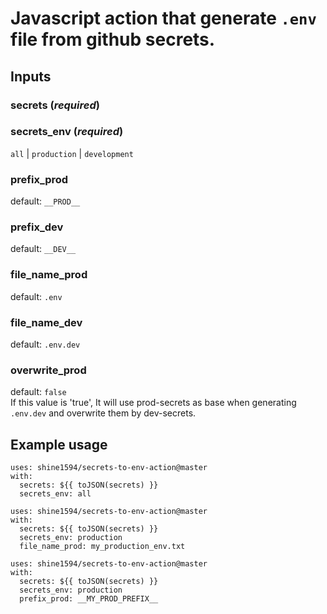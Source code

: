 # Javascript action that generate `.env` file from github secrets.

## Inputs

### secrets (*required*)

### secrets_env (*required*)

`all` | `production` | `development`

### prefix_prod

default: `__PROD__`

### prefix_dev

default: `__DEV__`

### file_name_prod

default: `.env`

### file_name_dev

default: `.env.dev`

### overwrite_prod

default: `false`\
If this value is 'true', It will use prod-secrets as base when generating `.env.dev` and overwrite them by dev-secrets.

## Example usage

```
uses: shine1594/secrets-to-env-action@master
with:
  secrets: ${{ toJSON(secrets) }}
  secrets_env: all
```

```
uses: shine1594/secrets-to-env-action@master
with:
  secrets: ${{ toJSON(secrets) }}
  secrets_env: production
  file_name_prod: my_production_env.txt
```

```
uses: shine1594/secrets-to-env-action@master
with:
  secrets: ${{ toJSON(secrets) }}
  secrets_env: production
  prefix_prod: __MY_PROD_PREFIX__
```

